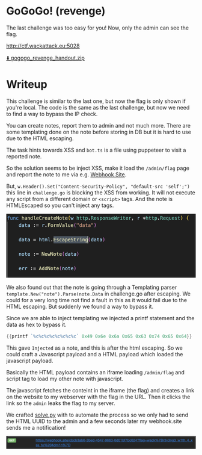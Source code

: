 # GoGoGo! (revenge)

The last challenge was too easy for you! Now, only the admin can see the flag.

http://ctf.wackattack.eu:5028

[⬇️ gogogo_revenge_handout.zip](./gogogo_revenge_handout.zip)

# Writeup

This challenge is similar to the last one, but now the flag is only shown if you're local. The code is the same as the last challenge, but now we need to find a way to bypass the IP check. 

You can create notes, report them to admin and not much more. There are some templating done on the note before storing in DB but it is hard to use due to the HTML escaping.

The task hints towards XSS and `bot.ts` is a file using puppeteer to visit a reported note. 

So the solution seems to be inject XSS, make it load the `/admin/flag` page and report the note to me via e.g. [Webhook Site](https://webhook.site/).

But, `w.Header().Set("Content-Security-Policy", "default-src 'self';")` this line in `challenge.go` is blocking the XSS from working. It will not execute any script from a different domain or `<script>` tags. And the note is HTMLEscaped so you can't inject any tags.

![html escaping](image.png)

We also found out that the note is going through a Templating parser `template.New("note").Parse(note.Data` in challenge.go after escaping. We could for a very long time not find a fault in this as it would fail due to the HTML escaping. But suddenly we found a way to bypass it.

Since we are able to inject templating we injected a printf statement and the data as hex to bypass it. 

```go
{{printf `%c%c%c%c%c%c%c%c` 0x49 0x6e 0x6a 0x65 0x63 0x74 0x65 0x64}}
```

This gave `Injected` as a note, and this is after the html escaping. So we could craft a Javascript payload and a HTML payload which loaded the javascript payload.

Basically the HTML payload contains an iframe loading `/admin/flag` and script tag to load my other note with javascript.

The javascript fetches the conteint in the iframe (the flag) and creates a link on the website to my webserver with the flag in the URL. Then it clicks the link so the `admin` leaks the flag to my server.

We crafted [solve.py](./solve.py) with to automate the process so we only had to send the HTML UUID to the admin and a few seconds later my webhook.site sends me a notification!

![Flag](image-1.png)